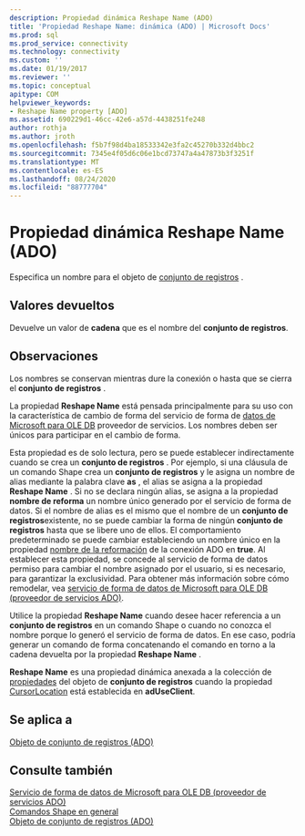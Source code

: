 ```yaml
---
description: Propiedad dinámica Reshape Name (ADO)
title: 'Propiedad Reshape Name: dinámica (ADO) | Microsoft Docs'
ms.prod: sql
ms.prod_service: connectivity
ms.technology: connectivity
ms.custom: ''
ms.date: 01/19/2017
ms.reviewer: ''
ms.topic: conceptual
apitype: COM
helpviewer_keywords:
- Reshape Name property [ADO]
ms.assetid: 690229d1-46cc-42e6-a57d-4438251fe248
author: rothja
ms.author: jroth
ms.openlocfilehash: f5b7f98d4ba18533342e3fa2c45270b332d4bbc2
ms.sourcegitcommit: 7345e4f05d6c06e1bcd73747a4a47873b3f3251f
ms.translationtype: MT
ms.contentlocale: es-ES
ms.lasthandoff: 08/24/2020
ms.locfileid: "88777704"
---
```

# <a name="reshape-name-property-dynamic-ado"></a>Propiedad dinámica Reshape Name (ADO)
Especifica un nombre para el objeto de [conjunto de registros](./recordset-object-ado.md) .  
  
## <a name="return-values"></a>Valores devueltos  
 Devuelve un valor de **cadena** que es el nombre del **conjunto de registros**.  
  
## <a name="remarks"></a>Observaciones  
 Los nombres se conservan mientras dure la conexión o hasta que se cierra el **conjunto de registros** .  
  
 La propiedad **Reshape Name** está pensada principalmente para su uso con la característica de cambio de forma del servicio de forma de [datos de Microsoft para OLE DB](../../guide/appendixes/microsoft-data-shaping-service-for-ole-db-ado-service-provider.md) proveedor de servicios. Los nombres deben ser únicos para participar en el cambio de forma.  
  
 Esta propiedad es de solo lectura, pero se puede establecer indirectamente cuando se crea un **conjunto de registros** . Por ejemplo, si una cláusula de un comando Shape crea un **conjunto de registros** y le asigna un nombre de alias mediante la palabra clave **as** , el alias se asigna a la propiedad **Reshape Name** . Si no se declara ningún alias, se asigna a la propiedad **nombre de reforma** un nombre único generado por el servicio de forma de datos. Si el nombre de alias es el mismo que el nombre de un **conjunto de registros**existente, no se puede cambiar la forma de ningún **conjunto de registros** hasta que se libere uno de ellos. El comportamiento predeterminado se puede cambiar estableciendo un nombre único en la propiedad [nombre de la reformación]() de la conexión ADO en **true**. Al establecer esta propiedad, se concede al servicio de forma de datos permiso para cambiar el nombre asignado por el usuario, si es necesario, para garantizar la exclusividad. Para obtener más información sobre cómo remodelar, vea [servicio de forma de datos de Microsoft para OLE DB (proveedor de servicios ADO)](../../guide/appendixes/microsoft-data-shaping-service-for-ole-db-ado-service-provider.md).  
  
 Utilice la propiedad **Reshape Name** cuando desee hacer referencia a un **conjunto de registros** en un comando Shape o cuando no conozca el nombre porque lo generó el servicio de forma de datos. En ese caso, podría generar un comando de forma concatenando el comando en torno a la cadena devuelta por la propiedad **Reshape Name** .  
  
 **Reshape Name** es una propiedad dinámica anexada a la colección de [propiedades](./properties-collection-ado.md) del objeto de **conjunto de registros** cuando la propiedad [CursorLocation](./cursorlocation-property-ado.md) está establecida en **adUseClient**.  
  
## <a name="applies-to"></a>Se aplica a  
 [Objeto de conjunto de registros (ADO)](./recordset-object-ado.md)  
  
## <a name="see-also"></a>Consulte también  
 [Servicio de forma de datos de Microsoft para OLE DB (proveedor de servicios ADO)](../../guide/appendixes/microsoft-data-shaping-service-for-ole-db-ado-service-provider.md)   
 [Comandos Shape en general](../../guide/data/shape-commands-in-general.md)   
 [Objeto de conjunto de registros (ADO)](./recordset-object-ado.md)